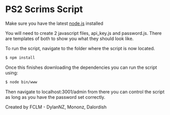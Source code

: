 # PS2 Scrims Script

Make sure you have the latest [node.js](https://nodejs.org/en/) installed 

You will need to create 2 javascript files, api_key.js and password.js. 
There are templates of both to show you what they should look like.

To run the script, navigate to the folder where the script is now located.

```sh
$ npm install
```

Once this finishes downloading the dependencies you can run the script using:

```sh
$ node bin/www
```

Then navigate to localhost:3001/admin from there you can control the script as long as you have the password set correctly.

Created by FCLM - DylanNZ, Mononz, Dalordish

